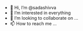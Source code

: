 - 👋 Hi, I’m @sadashivva
- 👀 I’m interested in everything
- 💞️ I’m looking to collaborate on ...
- 📫 How to reach me ...

<!---
sadashivva/sadashivva is a ✨ special ✨ repository because its `README.md` (this file) appears on your GitHub profile.
You can click the Preview link to take a look at your changes.
--->
